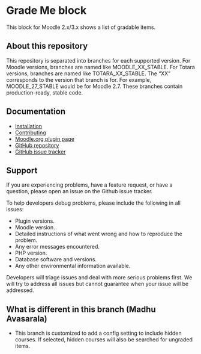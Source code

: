 # Grade Me block
This block for Moodle 2.x/3.x shows a list of gradable items.

## About this repository
This repository is separated into branches for each supported version. For Moodle versions, branches are named like MOODLE_XX_STABLE. For Totara versions, branches are named like TOTARA_XX_STABLE. The “XX” corresponds to the version that branch is for. For example, MOODLE_27_STABLE would be for Moodle 2.7. These branches contain production-ready, stable code.

## Documentation
- [Installation](docs/install.md)
- [Contributing](CONTRIBUTING.md)
- [Moodle.org plugin page](https://moodle.org/plugins/block_grade_me)
- [GitHub repository](https://github.com/remotelearner/moodle-block_grade_me)
- [GitHub issue tracker](https://github.com/remotelearner/moodle-block_grade_me/issues)

## Support
If you are experiencing problems, have a feature request, or have a question, please open an issue on the Github issue tracker.

To help developers debug problems, please include the following in all issues:
- Plugin versions.
- Moodle version.
- Detailed instructions of what went wrong and how to reproduce the problem.
- Any error messages encountered.
- PHP version.
- Database software and versions.
- Any other environmental information available.

Developers will triage issues and deal with more serious problems first. We will try to address all issues but cannot guarantee when your issue will be addressed.

## What is different in this branch (Madhu Avasarala)
- This branch is customized to add a config setting to include hidden courses. If selected, hidden courses will also be searched for ungraded items.
